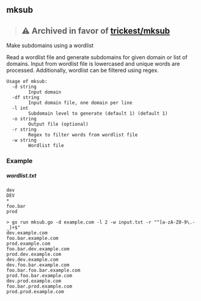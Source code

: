 mksub
-----
> ## ⚠️ Archived in favor of [trickest/mksub](https://github.com/trickest/mksub)
Make subdomains using a wordlist




Read a wordlist file and generate subdomains for given domain or list of domains.
Input from wordlist file is lowercased and unique words are processed. Additionally, wordlist can be
filtered using regex. 

```
Usage of mksub:
  -d string
    	Input domain
  -df string
    	Input domain file, one domain per line
  -l int
    	Subdomain level to generate (default 1) (default 1)
  -o string
    	Output file (optional)
  -r string
    	Regex to filter words from wordlist file
  -w string
    	Wordlist file
```

### Example

##### wordlist.txt
```
dev
DEV
*
foo.bar
prod
```
```shell script
> go run mksub.go -d example.com -l 2 -w input.txt -r "^[a-zA-Z0-9\.-_]+$"
dev.example.com
foo.bar.example.com
prod.example.com
foo.bar.dev.example.com
prod.dev.example.com
dev.dev.example.com
dev.foo.bar.example.com
foo.bar.foo.bar.example.com
prod.foo.bar.example.com
dev.prod.example.com
foo.bar.prod.example.com
prod.prod.example.com

```
